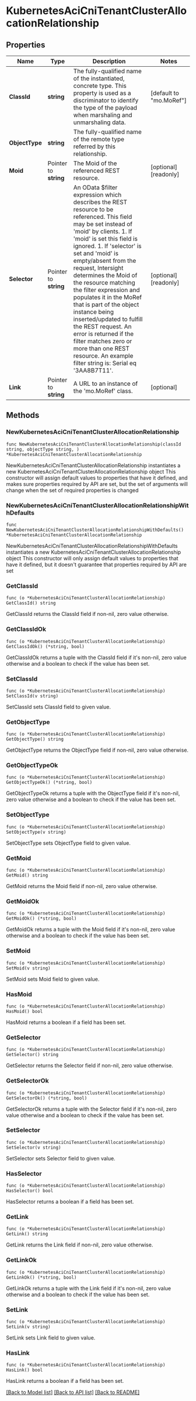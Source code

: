 # KubernetesAciCniTenantClusterAllocationRelationship

## Properties

Name | Type | Description | Notes
------------ | ------------- | ------------- | -------------
**ClassId** | **string** | The fully-qualified name of the instantiated, concrete type. This property is used as a discriminator to identify the type of the payload when marshaling and unmarshaling data. | [default to "mo.MoRef"]
**ObjectType** | **string** | The fully-qualified name of the remote type referred by this relationship. | 
**Moid** | Pointer to **string** | The Moid of the referenced REST resource. | [optional] [readonly] 
**Selector** | Pointer to **string** | An OData $filter expression which describes the REST resource to be referenced. This field may be set instead of &#39;moid&#39; by clients. 1. If &#39;moid&#39; is set this field is ignored. 1. If &#39;selector&#39; is set and &#39;moid&#39; is empty/absent from the request, Intersight determines the Moid of the resource matching the filter expression and populates it in the MoRef that is part of the object instance being inserted/updated to fulfill the REST request. An error is returned if the filter matches zero or more than one REST resource. An example filter string is: Serial eq &#39;3AA8B7T11&#39;. | [optional] [readonly] 
**Link** | Pointer to **string** | A URL to an instance of the &#39;mo.MoRef&#39; class. | [optional] 

## Methods

### NewKubernetesAciCniTenantClusterAllocationRelationship

`func NewKubernetesAciCniTenantClusterAllocationRelationship(classId string, objectType string, ) *KubernetesAciCniTenantClusterAllocationRelationship`

NewKubernetesAciCniTenantClusterAllocationRelationship instantiates a new KubernetesAciCniTenantClusterAllocationRelationship object
This constructor will assign default values to properties that have it defined,
and makes sure properties required by API are set, but the set of arguments
will change when the set of required properties is changed

### NewKubernetesAciCniTenantClusterAllocationRelationshipWithDefaults

`func NewKubernetesAciCniTenantClusterAllocationRelationshipWithDefaults() *KubernetesAciCniTenantClusterAllocationRelationship`

NewKubernetesAciCniTenantClusterAllocationRelationshipWithDefaults instantiates a new KubernetesAciCniTenantClusterAllocationRelationship object
This constructor will only assign default values to properties that have it defined,
but it doesn't guarantee that properties required by API are set

### GetClassId

`func (o *KubernetesAciCniTenantClusterAllocationRelationship) GetClassId() string`

GetClassId returns the ClassId field if non-nil, zero value otherwise.

### GetClassIdOk

`func (o *KubernetesAciCniTenantClusterAllocationRelationship) GetClassIdOk() (*string, bool)`

GetClassIdOk returns a tuple with the ClassId field if it's non-nil, zero value otherwise
and a boolean to check if the value has been set.

### SetClassId

`func (o *KubernetesAciCniTenantClusterAllocationRelationship) SetClassId(v string)`

SetClassId sets ClassId field to given value.


### GetObjectType

`func (o *KubernetesAciCniTenantClusterAllocationRelationship) GetObjectType() string`

GetObjectType returns the ObjectType field if non-nil, zero value otherwise.

### GetObjectTypeOk

`func (o *KubernetesAciCniTenantClusterAllocationRelationship) GetObjectTypeOk() (*string, bool)`

GetObjectTypeOk returns a tuple with the ObjectType field if it's non-nil, zero value otherwise
and a boolean to check if the value has been set.

### SetObjectType

`func (o *KubernetesAciCniTenantClusterAllocationRelationship) SetObjectType(v string)`

SetObjectType sets ObjectType field to given value.


### GetMoid

`func (o *KubernetesAciCniTenantClusterAllocationRelationship) GetMoid() string`

GetMoid returns the Moid field if non-nil, zero value otherwise.

### GetMoidOk

`func (o *KubernetesAciCniTenantClusterAllocationRelationship) GetMoidOk() (*string, bool)`

GetMoidOk returns a tuple with the Moid field if it's non-nil, zero value otherwise
and a boolean to check if the value has been set.

### SetMoid

`func (o *KubernetesAciCniTenantClusterAllocationRelationship) SetMoid(v string)`

SetMoid sets Moid field to given value.

### HasMoid

`func (o *KubernetesAciCniTenantClusterAllocationRelationship) HasMoid() bool`

HasMoid returns a boolean if a field has been set.

### GetSelector

`func (o *KubernetesAciCniTenantClusterAllocationRelationship) GetSelector() string`

GetSelector returns the Selector field if non-nil, zero value otherwise.

### GetSelectorOk

`func (o *KubernetesAciCniTenantClusterAllocationRelationship) GetSelectorOk() (*string, bool)`

GetSelectorOk returns a tuple with the Selector field if it's non-nil, zero value otherwise
and a boolean to check if the value has been set.

### SetSelector

`func (o *KubernetesAciCniTenantClusterAllocationRelationship) SetSelector(v string)`

SetSelector sets Selector field to given value.

### HasSelector

`func (o *KubernetesAciCniTenantClusterAllocationRelationship) HasSelector() bool`

HasSelector returns a boolean if a field has been set.

### GetLink

`func (o *KubernetesAciCniTenantClusterAllocationRelationship) GetLink() string`

GetLink returns the Link field if non-nil, zero value otherwise.

### GetLinkOk

`func (o *KubernetesAciCniTenantClusterAllocationRelationship) GetLinkOk() (*string, bool)`

GetLinkOk returns a tuple with the Link field if it's non-nil, zero value otherwise
and a boolean to check if the value has been set.

### SetLink

`func (o *KubernetesAciCniTenantClusterAllocationRelationship) SetLink(v string)`

SetLink sets Link field to given value.

### HasLink

`func (o *KubernetesAciCniTenantClusterAllocationRelationship) HasLink() bool`

HasLink returns a boolean if a field has been set.


[[Back to Model list]](../README.md#documentation-for-models) [[Back to API list]](../README.md#documentation-for-api-endpoints) [[Back to README]](../README.md)


